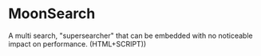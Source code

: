 # MoonSearch
A multi search, "supersearcher" that can be embedded with no noticeable impact on performance. (HTML+SCRIPT))
